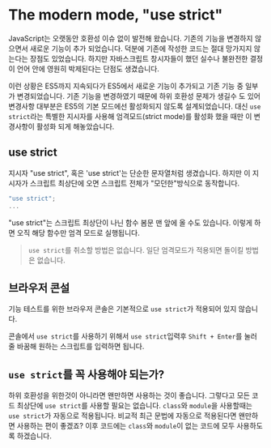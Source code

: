 # The modern mode, "use strict"

JavaScript는 오랫동안 호환성 이슈 없이 발전해 왔습니다. 기존의 기능을 변경하지 않으면서 새로운 기능이 추가 되었습니다. 덕분에 기존에 작성한 코드는 절대 망가지지 않는다는 장점도 있었습니다. 하지만 자바스크립트 창시자들이 했던 실수나 불완전한 결정이 언어 안에 영원히 박제된다는 단점도 생겼습니다.

이런 상황은 ES5까지 지속되다가 ES5에서 새로운 기능이 추가되고 기존 기능 중 일부가 변경되었습니다. 기존 기능을 변경하였기 때문에 하위 호환성 문제가 생길수 도 있어 변경사항 대부분은 ES5의 기본 모드에선 활성화되지 않도록 설계되었습니다. 대신 `use strict`라는 특별한 지시자를 사용해 엄격모드(strict mode)를 활성화 했을 때만 이 변경사항이 활성화 되게 해놓았습니다.

## use strict

지시자 "use strict", 혹은 'use strict'는 단순한 문자열처럼 생겼습니다. 하지만 이 지시자가 스크립트 최상단에 오면 스크립트 전체가 "모던한"방식으로 동작합니다.

```javascript
"use strict";
...
```

"use strict"는 스크립트 최상단이 나닌 함수 봄문 맨 앞에 올 수도 있습니다. 이렇게 하면 오직 해당 함수만 엄격 모드로 실행됩니다.

> `use strict`를 취소할 방법은 없습니다. 일단 엄격모드가 적용되면 돌이킬 방법은 없습니다.

## 브라우저 콘설

기능 테스트를 위한 브라우저 콘솔은 기본적으로 `use strict`가 적용되어 있지 않습니다.

콘솔에서 `use strict`를 사용하기 위해서 `use strict`입력후 `Shift + Enter`를 눌러 줄 바꿈해 원하는 스크립트를 입력하면 됩니다.

## `use strict`를 꼭 사용해야 되는가?
하위 호환성을 위한것이 아니라면 왠만하면 사용하는 것이 좋습니다. 그렇다고 모든 코드 최상단에 `use strict`를 사용할 필요는 없습니다. `class`와 `module`을 사용할때는 `use strict`가 자동으로 적용됩니다. 비교적 최근 문법에 자동으로 적용된다면 왠만하면 사용하는 편이 좋겠죠? 이후 코드에는 `class`와 `module`이 없는 코드에 모두 사용하도록 하겠습니다.